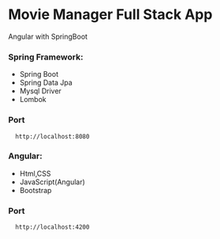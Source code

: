 # Movie Manager Full Stack App
Angular with SpringBoot

### Spring Framework:
  - Spring Boot
  - Spring Data Jpa
  - Mysql Driver
  - Lombok
  ### Port
```
  http://localhost:8080
```

### Angular:
  - Html,CSS
  - JavaScript(Angular)
  - Bootstrap
  ### Port
```
  http://localhost:4200
```


